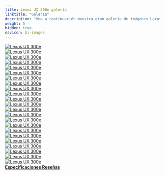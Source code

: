 ```yaml
---
title: Lexus UX 300e galería
linktitle: "Galería"
description: "Vea a continuación nuestra gran galería de imágenes Lexus UX 300e. Haga clic en las imágenes para ver las versiones de alta resolución."
weight: 5
hidden: true
navicon: bi-images
---
```

<!-- markdownlint-disable MD033 -->
<div class="row" id ="my-gallery">
	<div class="pswp-grid-item col-6 col-md-4">
		<a href="https://media.evkx.net/multimedia/models/lexus/ux/ux_300e/charging_1.jpg"
data-pswp-src="https://media.evkx.net/multimedia/models/lexus/ux/ux_300e/charging_1.jpg"
data-pswp-width="3000"
data-pswp-height="1687" 
target="_blank">
			<img src="https://media.evkx.net/multimedia/models/lexus/ux/ux_300e/charging_1_xst.jpg" alt="Lexus UX 300e" class="img-fluid " />
		</a>
	</div>
	<div class="pswp-grid-item col-6 col-md-4">
		<a href="https://media.evkx.net/multimedia/models/lexus/ux/ux_300e/charging_2.jpg"
data-pswp-src="https://media.evkx.net/multimedia/models/lexus/ux/ux_300e/charging_2.jpg"
data-pswp-width="1908"
data-pswp-height="1264" 
target="_blank">
			<img src="https://media.evkx.net/multimedia/models/lexus/ux/ux_300e/charging_2_xst.jpg" alt="Lexus UX 300e" class="img-fluid " />
		</a>
	</div>
	<div class="pswp-grid-item col-6 col-md-4">
		<a href="https://media.evkx.net/multimedia/models/lexus/ux/ux_300e/details_1.jpg"
data-pswp-src="https://media.evkx.net/multimedia/models/lexus/ux/ux_300e/details_1.jpg"
data-pswp-width="2198"
data-pswp-height="1465" 
target="_blank">
			<img src="https://media.evkx.net/multimedia/models/lexus/ux/ux_300e/details_1_xst.jpg" alt="Lexus UX 300e" class="img-fluid " />
		</a>
	</div>
	<div class="pswp-grid-item col-6 col-md-4">
		<a href="https://media.evkx.net/multimedia/models/lexus/ux/ux_300e/details_2.jpg"
data-pswp-src="https://media.evkx.net/multimedia/models/lexus/ux/ux_300e/details_2.jpg"
data-pswp-width="2198"
data-pswp-height="1465" 
target="_blank">
			<img src="https://media.evkx.net/multimedia/models/lexus/ux/ux_300e/details_2_xst.jpg" alt="Lexus UX 300e" class="img-fluid " />
		</a>
	</div>
	<div class="pswp-grid-item col-6 col-md-4">
		<a href="https://media.evkx.net/multimedia/models/lexus/ux/ux_300e/details_3.jpg"
data-pswp-src="https://media.evkx.net/multimedia/models/lexus/ux/ux_300e/details_3.jpg"
data-pswp-width="2241"
data-pswp-height="1494" 
target="_blank">
			<img src="https://media.evkx.net/multimedia/models/lexus/ux/ux_300e/details_3_xst.jpg" alt="Lexus UX 300e" class="img-fluid " />
		</a>
	</div>
	<div class="pswp-grid-item col-6 col-md-4">
		<a href="https://media.evkx.net/multimedia/models/lexus/ux/ux_300e/details_4.jpg"
data-pswp-src="https://media.evkx.net/multimedia/models/lexus/ux/ux_300e/details_4.jpg"
data-pswp-width="2206"
data-pswp-height="1471" 
target="_blank">
			<img src="https://media.evkx.net/multimedia/models/lexus/ux/ux_300e/details_4_xst.jpg" alt="Lexus UX 300e" class="img-fluid " />
		</a>
	</div>
	<div class="pswp-grid-item col-6 col-md-4">
		<a href="https://media.evkx.net/multimedia/models/lexus/ux/ux_300e/exterior_1.jpg"
data-pswp-src="https://media.evkx.net/multimedia/models/lexus/ux/ux_300e/exterior_1.jpg"
data-pswp-width="3000"
data-pswp-height="2000" 
target="_blank">
			<img src="https://media.evkx.net/multimedia/models/lexus/ux/ux_300e/exterior_1_xst.jpg" alt="Lexus UX 300e" class="img-fluid " />
		</a>
	</div>
	<div class="pswp-grid-item col-6 col-md-4">
		<a href="https://media.evkx.net/multimedia/models/lexus/ux/ux_300e/exterior_2.jpg"
data-pswp-src="https://media.evkx.net/multimedia/models/lexus/ux/ux_300e/exterior_2.jpg"
data-pswp-width="3000"
data-pswp-height="1654" 
target="_blank">
			<img src="https://media.evkx.net/multimedia/models/lexus/ux/ux_300e/exterior_2_xst.jpg" alt="Lexus UX 300e" class="img-fluid " />
		</a>
	</div>
	<div class="pswp-grid-item col-6 col-md-4">
		<a href="https://media.evkx.net/multimedia/models/lexus/ux/ux_300e/exterior_3.jpg"
data-pswp-src="https://media.evkx.net/multimedia/models/lexus/ux/ux_300e/exterior_3.jpg"
data-pswp-width="3000"
data-pswp-height="1801" 
target="_blank">
			<img src="https://media.evkx.net/multimedia/models/lexus/ux/ux_300e/exterior_3_xst.jpg" alt="Lexus UX 300e" class="img-fluid " />
		</a>
	</div>
	<div class="pswp-grid-item col-6 col-md-4">
		<a href="https://media.evkx.net/multimedia/models/lexus/ux/ux_300e/exterior_4.jpg"
data-pswp-src="https://media.evkx.net/multimedia/models/lexus/ux/ux_300e/exterior_4.jpg"
data-pswp-width="3000"
data-pswp-height="1904" 
target="_blank">
			<img src="https://media.evkx.net/multimedia/models/lexus/ux/ux_300e/exterior_4_xst.jpg" alt="Lexus UX 300e" class="img-fluid " />
		</a>
	</div>
	<div class="pswp-grid-item col-6 col-md-4">
		<a href="https://media.evkx.net/multimedia/models/lexus/ux/ux_300e/exterior_5.jpg"
data-pswp-src="https://media.evkx.net/multimedia/models/lexus/ux/ux_300e/exterior_5.jpg"
data-pswp-width="3000"
data-pswp-height="1956" 
target="_blank">
			<img src="https://media.evkx.net/multimedia/models/lexus/ux/ux_300e/exterior_5_xst.jpg" alt="Lexus UX 300e" class="img-fluid " />
		</a>
	</div>
	<div class="pswp-grid-item col-6 col-md-4">
		<a href="https://media.evkx.net/multimedia/models/lexus/ux/ux_300e/frontseats_1.jpg"
data-pswp-src="https://media.evkx.net/multimedia/models/lexus/ux/ux_300e/frontseats_1.jpg"
data-pswp-width="2281"
data-pswp-height="1521" 
target="_blank">
			<img src="https://media.evkx.net/multimedia/models/lexus/ux/ux_300e/frontseats_1_xst.jpg" alt="Lexus UX 300e" class="img-fluid " />
		</a>
	</div>
	<div class="pswp-grid-item col-6 col-md-4">
		<a href="https://media.evkx.net/multimedia/models/lexus/ux/ux_300e/frontseats_2.jpg"
data-pswp-src="https://media.evkx.net/multimedia/models/lexus/ux/ux_300e/frontseats_2.jpg"
data-pswp-width="2281"
data-pswp-height="1521" 
target="_blank">
			<img src="https://media.evkx.net/multimedia/models/lexus/ux/ux_300e/frontseats_2_xst.jpg" alt="Lexus UX 300e" class="img-fluid " />
		</a>
	</div>
	<div class="pswp-grid-item col-6 col-md-4">
		<a href="https://media.evkx.net/multimedia/models/lexus/ux/ux_300e/headlights_1.jpg"
data-pswp-src="https://media.evkx.net/multimedia/models/lexus/ux/ux_300e/headlights_1.jpg"
data-pswp-width="3000"
data-pswp-height="2000" 
target="_blank">
			<img src="https://media.evkx.net/multimedia/models/lexus/ux/ux_300e/headlights_1_xst.jpg" alt="Lexus UX 300e" class="img-fluid " />
		</a>
	</div>
	<div class="pswp-grid-item col-6 col-md-4">
		<a href="https://media.evkx.net/multimedia/models/lexus/ux/ux_300e/interior_1.jpg"
data-pswp-src="https://media.evkx.net/multimedia/models/lexus/ux/ux_300e/interior_1.jpg"
data-pswp-width="2281"
data-pswp-height="1321" 
target="_blank">
			<img src="https://media.evkx.net/multimedia/models/lexus/ux/ux_300e/interior_1_xst.jpg" alt="Lexus UX 300e" class="img-fluid " />
		</a>
	</div>
	<div class="pswp-grid-item col-6 col-md-4">
		<a href="https://media.evkx.net/multimedia/models/lexus/ux/ux_300e/interior_2.jpg"
data-pswp-src="https://media.evkx.net/multimedia/models/lexus/ux/ux_300e/interior_2.jpg"
data-pswp-width="2281"
data-pswp-height="1321" 
target="_blank">
			<img src="https://media.evkx.net/multimedia/models/lexus/ux/ux_300e/interior_2_xst.jpg" alt="Lexus UX 300e" class="img-fluid " />
		</a>
	</div>
	<div class="pswp-grid-item col-6 col-md-4">
		<a href="https://media.evkx.net/multimedia/models/lexus/ux/ux_300e/main_1.jpg"
data-pswp-src="https://media.evkx.net/multimedia/models/lexus/ux/ux_300e/main_1.jpg"
data-pswp-width="3000"
data-pswp-height="2000" 
target="_blank">
			<img src="https://media.evkx.net/multimedia/models/lexus/ux/ux_300e/main_1_xst.jpg" alt="Lexus UX 300e" class="img-fluid " />
		</a>
	</div>
	<div class="pswp-grid-item col-6 col-md-4">
		<a href="https://media.evkx.net/multimedia/models/lexus/ux/ux_300e/rearlights_1.jpg"
data-pswp-src="https://media.evkx.net/multimedia/models/lexus/ux/ux_300e/rearlights_1.jpg"
data-pswp-width="2212"
data-pswp-height="1443" 
target="_blank">
			<img src="https://media.evkx.net/multimedia/models/lexus/ux/ux_300e/rearlights_1_xst.jpg" alt="Lexus UX 300e" class="img-fluid " />
		</a>
	</div>
	<div class="pswp-grid-item col-6 col-md-4">
		<a href="https://media.evkx.net/multimedia/models/lexus/ux/ux_300e/screens_1.jpg"
data-pswp-src="https://media.evkx.net/multimedia/models/lexus/ux/ux_300e/screens_1.jpg"
data-pswp-width="2451"
data-pswp-height="1510" 
target="_blank">
			<img src="https://media.evkx.net/multimedia/models/lexus/ux/ux_300e/screens_1_xst.jpg" alt="Lexus UX 300e" class="img-fluid " />
		</a>
	</div>
	<div class="pswp-grid-item col-6 col-md-4">
		<a href="https://media.evkx.net/multimedia/models/lexus/ux/ux_300e/screens_2.jpg"
data-pswp-src="https://media.evkx.net/multimedia/models/lexus/ux/ux_300e/screens_2.jpg"
data-pswp-width="2241"
data-pswp-height="1494" 
target="_blank">
			<img src="https://media.evkx.net/multimedia/models/lexus/ux/ux_300e/screens_2_xst.jpg" alt="Lexus UX 300e" class="img-fluid " />
		</a>
	</div>
	<div class="pswp-grid-item col-6 col-md-4">
		<a href="https://media.evkx.net/multimedia/models/lexus/ux/ux_300e/screens_3.jpg"
data-pswp-src="https://media.evkx.net/multimedia/models/lexus/ux/ux_300e/screens_3.jpg"
data-pswp-width="1874"
data-pswp-height="1250" 
target="_blank">
			<img src="https://media.evkx.net/multimedia/models/lexus/ux/ux_300e/screens_3_xst.jpg" alt="Lexus UX 300e" class="img-fluid " />
		</a>
	</div>
	<div class="pswp-grid-item col-6 col-md-4">
		<a href="https://media.evkx.net/multimedia/models/lexus/ux/ux_300e/secondrowseats_1.jpg"
data-pswp-src="https://media.evkx.net/multimedia/models/lexus/ux/ux_300e/secondrowseats_1.jpg"
data-pswp-width="2281"
data-pswp-height="1521" 
target="_blank">
			<img src="https://media.evkx.net/multimedia/models/lexus/ux/ux_300e/secondrowseats_1_xst.jpg" alt="Lexus UX 300e" class="img-fluid " />
		</a>
	</div>
	<div class="pswp-grid-item col-6 col-md-4">
		<a href="https://media.evkx.net/multimedia/models/lexus/ux/ux_300e/trunk_1.jpg"
data-pswp-src="https://media.evkx.net/multimedia/models/lexus/ux/ux_300e/trunk_1.jpg"
data-pswp-width="2241"
data-pswp-height="1494" 
target="_blank">
			<img src="https://media.evkx.net/multimedia/models/lexus/ux/ux_300e/trunk_1_xst.jpg" alt="Lexus UX 300e" class="img-fluid " />
		</a>
	</div>
</div>
<script type="module">
  import PhotoSwipeLightbox from '/js/photoswipe-lightbox.esm.js';
    const lightbox = new PhotoSwipeLightbox({
       gallery: '#my-gallery',
        children: 'a',
        pswpModule: () => import('/js/photoswipe.esm.js')
    });
lightbox.init();
</script>
<div class="mt-3 mb-3">
<a href="../specifications/" class="text-decoration-none text-black">
<strong><i class="bi-arrow-left"></i> Especificaciones </strong>
</a>
<a href="../reviews/" class="text-decoration-none text-black float-end">
<strong>Reseñas <i class="bi-arrow-right"></i></strong>
</a>
</div>
